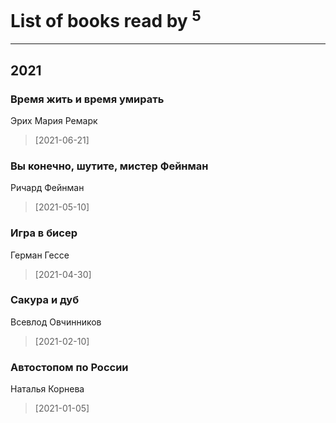 # List of books read by <sup>5</sup>
---

## 2021

### Время жить и время умирать
Эрих Мария Ремарк
> [2021-06-21] 


### Вы конечно, шутите, мистер Фейнман
Ричард Фейнман
> [2021-05-10] 


### Игра в бисер
Герман Гессе
> [2021-04-30] 


### Сакура и дуб
Всевлод Овчинников
> [2021-02-10] 


### Автостопом по России
Наталья Корнева
> [2021-01-05] 



